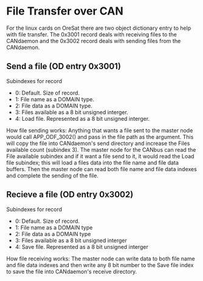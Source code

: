 # File Transfer over CAN

For the linux cards on OreSat there are two object dictionary entry to help with file transfer. The 0x3001 record deals with receiving files to the CANdaemon and the 0x3002 record deals with sending files from the CANdaemon.

## Send a file (OD entry 0x3001)
Subindexes for record
- 0: Default. Size of record.
- 1: File name as a DOMAIN type.
- 2: File data as a DOMAIN type.
- 3: Files available as a 8 bit unsigned interger.
- 4: Load file. Represented as a 8 bit unsigned interger.

How file sending works:
Anything that wants a file sent to the master node would call APP_ODF_3002() and pass in the file path as the argument. This will copy the file into CANdaemon's send directory and increase the Files available count (subindex 3). The master node for the CANbus can read the File available subindex and if it want a file send to it, it would read the Load file subindex; this will load a files data into the file name and file data buffers. Then the master node can read both file name and file data indexes and complete the sending of the file.


## Recieve a file (OD entry 0x3002)
Subindexes for record
- 0: Default. Size of record.
- 1: File name as a DOMAIN type
- 2: File data as a DOMAIN type
- 3: Files available as a 8 bit unsigned interger
- 4: Save file. Represented as a 8 bit unsigned interger

How file receiving works:
The master node can write data to both file name and file data indexes and then write any 8 bit number to the Save file index to save the file into CANdaemon's receive directory. 

